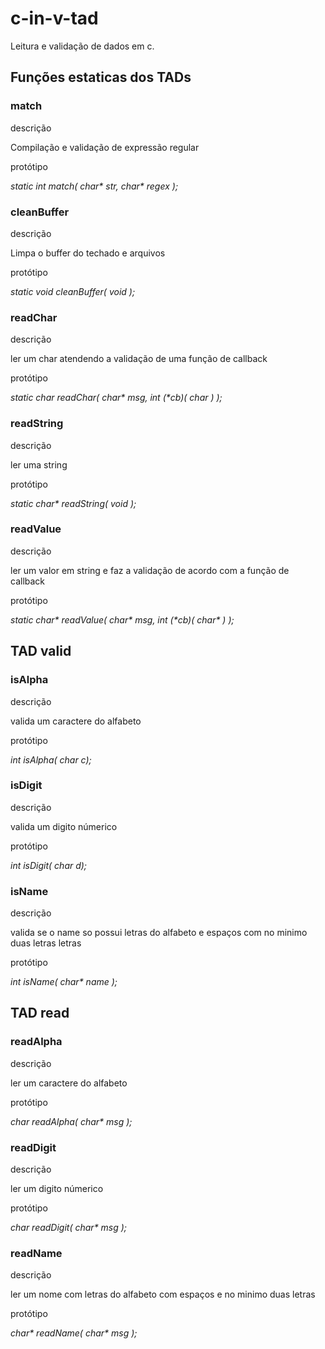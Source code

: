 # c-in-v-tad
Leitura e validação de dados em c.


<h2>Funções estaticas dos TADs</h2>

<h3>match</h3>
<p>descrição</p>
Compilação e validação de expressão regular
<p>protótipo</p>
<i>static int match( char* str, char* regex );</i>

<h3>cleanBuffer</h3>
<p>descrição</p>
Limpa o buffer do techado e arquivos
<p>protótipo</p>
<i>static void cleanBuffer( void );</i>

<h3>readChar</h3>
<p>descrição</p>
ler um char atendendo a validação de uma função de callback
<p>protótipo</p>
<i>static char readChar( char* msg, int (*cb)( char ) );</i>

<h3>readString</h3>
<p>descrição</p>
ler uma string
<p>protótipo</p>
<i>static char* readString( void );</i>

<h3>readValue</h3>
<p>descrição</p>
ler um valor em string e faz a validação de acordo com a função de callback
<p>protótipo</p>
<i>static char* readValue( char* msg, int (*cb)( char* ) );</i>

<h2>TAD valid</h2>

<h3>isAlpha</h3>
<p>descrição</p>
valida um caractere do alfabeto
<p>protótipo</p>
<i>int isAlpha( char c);</i>

<h3>isDigit</h3>
<p>descrição</p>
valida um digito númerico
<p>protótipo</p>
<i>int isDigit( char d);</i>

<h3>isName</h3>
<p>descrição</p>
valida se o name so possui letras do alfabeto e espaços com no minimo duas letras letras
<p>protótipo</p>
<i>int isName( char* name );</i>

<h2>TAD read</h2>

<h3>readAlpha</h3>
<p>descrição</p>
ler um caractere do alfabeto
<p>protótipo</p>
<i>char readAlpha( char* msg );</i>

<h3>readDigit</h3>
<p>descrição</p>
ler um digito númerico
<p>protótipo</p>
<i>char readDigit( char* msg );</i>

<h3>readName</h3>
<p>descrição</p>
ler um nome com letras do alfabeto com espaços e no minimo duas letras
<p>protótipo</p>
<i>char* readName( char* msg );</i>
